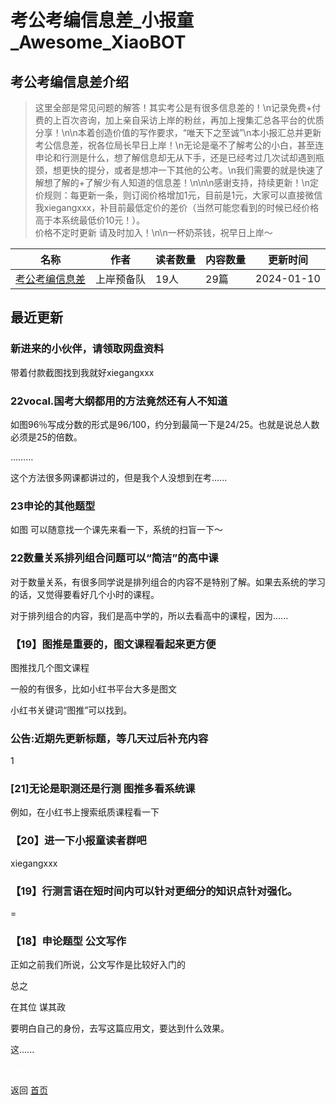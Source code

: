 # 考公考编信息差_小报童_Awesome_XiaoBOT

## 考公考编信息差介绍
> 这里全部是常见问题的解答！其实考公是有很多信息差的！\n记录免费+付费的上百次咨询，加上亲自采访上岸的粉丝，再加上搜集汇总各平台的优质分享！\n\n本着创造价值的写作要求，“唯天下之至诚”\n本小报汇总并更新考公信息差，祝各位局长早日上岸！\n无论是毫不了解考公的小白，甚至连申论和行测是什么，想了解信息却无从下手，还是已经考过几次试却遇到瓶颈，想更快的提分，或者是想冲一下其他的公考。\n我们需要的就是快速了解想了解的+了解少有人知道的信息差！\n\n\n感谢支持，持续更新！\n定价规则：每更新一条，则订阅价格增加1元，目前是1元，大家可以直接微信我xiegangxxx，补目前最低定价的差价（当然可能您看到的时候已经价格高于本系统最低价10元！）。  
价格不定时更新 请及时加入！\n\n一杯奶茶钱，祝早日上岸～  
  


|名称|作者|读者数量|内容数量|更新时间|
|---|---|---|---|---|
|[考公考编信息差](https://xiaobot.net/p/006008?refer=0b133df9-27dc-423b-8101-639049001c13)|上岸预备队|19人|29篇|2024-01-10|

## 最近更新
### 新进来的小伙伴，请领取网盘资料

带着付款截图找到我就好xiegangxxx

### 22vocal.国考大纲都用的方法竟然还有人不知道

如图96％写成分数的形式是96/100，约分到最简一下是24/25。也就是说总人数必须是25的倍数。

………

这个方法很多网课都讲过的，但是我个人没想到在考......

### 23申论的其他题型

如图 可以随意找一个课先来看一下，系统的扫盲一下～

### 22数量关系排列组合问题可以“简洁”的高中课

对于数量关系，有很多同学说是排列组合的内容不是特别了解。如果去系统的学习的话，又觉得要看好几个小时的课程。

对于排列组合的内容，我们是高中学的，所以去看高中的课程，因为......

### 【19】图推是重要的，图文课程看起来更方便

图推找几个图文课程

一般的有很多，比如小红书平台大多是图文

小红书关键词“图推”可以找到。

### 公告:近期先更新标题，等几天过后补充内容

1

### [21]无论是职测还是行测 图推多看系统课

例如，在小红书上搜索纸质课程看一下

### 【20】进一下小报童读者群吧

xiegangxxx

### 【19】行测言语在短时间内可以针对更细分的知识点针对强化。

=

### 【18】申论题型 公文写作

正如之前我们所说，公文写作是比较好入门的

总之

在其位 谋其政

要明白自己的身份，去写这篇应用文，要达到什么效果。

这......


<a href="https://github.com/Reno9527/awesome-xiaobot" style="color: white; text-decoration: none;">awesome-xiaobot</a>

返回 [首页](../README.md)

